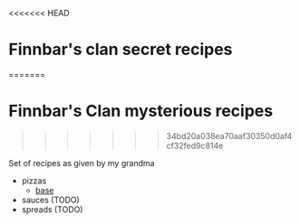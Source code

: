<<<<<<< HEAD
# Finnbar's clan secret recipes
=======
# Finnbar's Clan mysterious recipes
>>>>>>> 34bd20a038ea70aaf30350d0af4cf32fed9c814e

Set of recipes as given by my grandma

* pizzas 
    - [base](./pizzas/base.md)
* sauces (TODO)
* spreads (TODO)